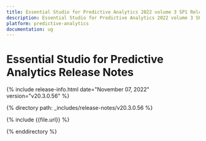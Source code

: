 ```yaml
---
title: Essential Studio for Predictive Analytics 2022 volume 3 SP1 Release Notes  
description: Essential Studio for Predictive Analytics 2022 volume 3 SP1 Release Notes  
platform: predictive-analytics
documentation: ug
---
```


# Essential Studio for Predictive Analytics  Release Notes  

{% include release-info.html date="November 07, 2022"  version="v20.3.0.56" %} 

{% directory path: _includes/release-notes/v20.3.0.56 %}

{% include {{file.url}} %}

{% enddirectory %}